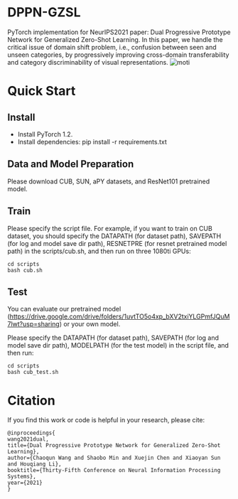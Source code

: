 # DPPN-GZSL
PyTorch implementation for NeurIPS2021 paper: Dual Progressive Prototype Network for Generalized Zero-Shot Learning.
In this paper, we handle the critical issue of domain shift problem, i.e., confusion between seen and unseen categories, by progressively improving cross-domain transferability and category discriminability of visual representations.
![moti](https://user-images.githubusercontent.com/58110770/144179674-b4a64a16-23e0-4c81-be7e-d02d92f02e80.png)

# Quick Start

## Install

- Install PyTorch 1.2.
- Install dependencies: pip install -r requirements.txt


## Data and Model Preparation
Please download CUB, SUN, aPY datasets, and ResNet101 pretrained model.

## Train

Please specify the script file. 
For example, if you want to train on CUB dataset, you should specify the DATAPATH  (for dataset path), SAVEPATH (for log and model save dir path), RESNETPRE (for resnet pretrained model path) in the scripts/cub.sh, and then run on three 1080ti GPUs:

``` 
cd scripts
bash cub.sh
``` 




## Test
You can evaluate our pretrained model (https://drive.google.com/drive/folders/1uvtTO5o4xp_bXV2txiYLGPmfJQuM7lwt?usp=sharing) or your own model.

Please specify the DATAPATH  (for dataset path), SAVEPATH (for log and model save dir path), MODELPATH (for the test model) in the script file, and then run:

``` 
cd scripts
bash cub_test.sh
``` 

# Citation

If you find this work or code is helpful in your research, please cite:

``` 
@inproceedings{
wang2021dual,
title={Dual Progressive Prototype Network for Generalized Zero-Shot Learning},
author={Chaoqun Wang and Shaobo Min and Xuejin Chen and Xiaoyan Sun and Houqiang Li},
booktitle={Thirty-Fifth Conference on Neural Information Processing Systems},
year={2021}
}
``` 
